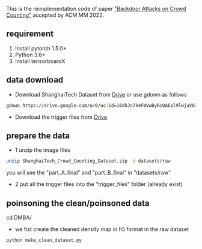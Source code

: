 This is the reimplementation code of paper ["Backdoor Attacks on Crowd Counting"](https://arxiv.org/abs/2207.05641) accepted by ACM MM 2022.
## requirement
  1. Install pytorch 1.5.0+
  2. Python 3.6+
  3. Install tensorboardX
##
## data download
  * Download ShanghaiTech Dataset from [Drive](https://drive.google.com/file/d/16dhJn7k4FWVwByRsQAEpl9lwjuV03jVI/view) or use gdown as follows
  ```bash
  gdown https://drive.google.com/u/0/uc?id=16dhJn7k4FWVwByRsQAEpl9lwjuV03jVI&export=download
  ```
  * Download the trigger files from [Drive](https://drive.google.com/drive/folders/1PyWMGFiWsWaTzQ_kuo3wCSpWk-2TPsfG?usp=sharing)
##

## prepare the data
 * 1 unzip the image files
```bash
unzip ShanghaiTech_Crowd_Counting_Dataset.zip -d datasets/raw
```
you will see the "part_A_final" and "part_B_final" in "datasets/raw"

* 2 put all the trigger files into the "trigger_files" folder (already exist)
##

## poinsoning the clean/poinsoned data
cd DMBA/

* we fist create the cleaned density map in h5 format in the raw dataset
```python
python make_clean_dataset.py
```







##

<!-- ## The Targeted Models
  CSRNet: https://github.com/CommissarMa/CSRNet-pytorch

  CAN: https://github.com/CommissarMa/Context-Aware_Crowd_Counting-pytorch

  BayesianCC: https://github.com/ZhihengCV/Bayesian-Crowd-Counting

  SFA: https://github.com/Pongpisit-Thanasutives/Variations-of-SFANet-for-Crowd-Counting

  KDMG: [https://github.com/BigTeacher-777/DA-Net-Crowd-Counting](https://github.com/jia-wan/KDMG_Counting)

##
## Injection Trigger & Density Map altering
  * Run the data_preparation.py -->
